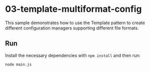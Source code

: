 # 03-template-multiformat-config

This sample demonstrates how to use the Template pattern to create different configuration managers supporting different file formats.

## Run

Install the necessary dependencies with `npm install` and then run:

```
node main.js
```

